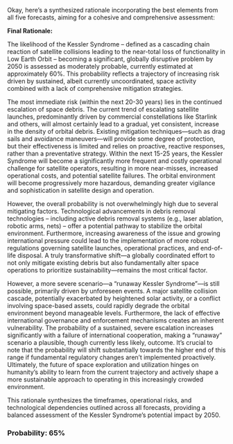 Okay, here’s a synthesized rationale incorporating the best elements from all five forecasts, aiming for a cohesive and comprehensive assessment:

**Final Rationale:**

The likelihood of the Kessler Syndrome – defined as a cascading chain reaction of satellite collisions leading to the near-total loss of functionality in Low Earth Orbit – becoming a significant, globally disruptive problem by 2050 is assessed as moderately probable, currently estimated at approximately 60%. This probability reflects a trajectory of increasing risk driven by sustained, albeit currently uncoordinated, space activity combined with a lack of comprehensive mitigation strategies.

The most immediate risk (within the next 20-30 years) lies in the continued escalation of space debris. The current trend of escalating satellite launches, predominantly driven by commercial constellations like Starlink and others, will almost certainly lead to a gradual, yet consistent, increase in the density of orbital debris.  Existing mitigation techniques—such as drag sails and avoidance maneuvers—will provide some degree of protection, but their effectiveness is limited and relies on proactive, reactive responses, rather than a preventative strategy. Within the next 15-25 years, the Kessler Syndrome will become a significantly more frequent and costly operational challenge for satellite operators, resulting in more near-misses, increased operational costs, and potential satellite failures. The orbital environment will become progressively more hazardous, demanding greater vigilance and sophistication in satellite design and operation.

However, the overall probability is not overwhelmingly high due to several mitigating factors. Technological advancements in debris removal technologies – including active debris removal systems (e.g., laser ablation, robotic arms, nets) – offer a potential pathway to stabilize the orbital environment.  Furthermore, increasing awareness of the issue and growing international pressure could lead to the implementation of more robust regulations governing satellite launches, operational practices, and end-of-life disposal. A truly transformative shift—a globally coordinated effort to not only mitigate existing debris but also fundamentally alter space operations to prioritize sustainability—remains the most critical factor.

However, a more severe scenario—a “runaway Kessler Syndrome”—is still possible, primarily driven by unforeseen events. A major satellite collision cascade, potentially exacerbated by heightened solar activity, or a conflict involving space-based assets, could rapidly degrade the orbital environment beyond manageable levels. Furthermore, the lack of effective international governance and enforcement mechanisms creates an inherent vulnerability. The probability of a sustained, severe escalation increases significantly with a failure of international cooperation, making a “runaway” scenario a plausible, though currently less likely, outcome.  It’s crucial to note that the probability will shift substantially towards the higher end of this range if fundamental regulatory changes aren’t implemented proactively.  Ultimately, the future of space exploration and utilization hinges on humanity’s ability to learn from the current trajectory and actively shape a more sustainable approach to operating in this increasingly crowded environment.

This rationale synthesizes the timeframes, operational risks, and technological dependencies outlined across all forecasts, providing a balanced assessment of the Kessler Syndrome’s potential impact by 2050.

### Probability: 65%